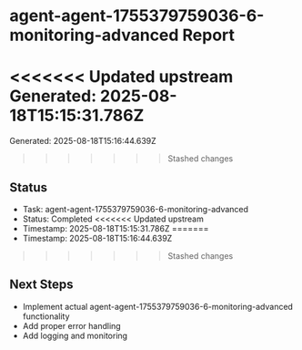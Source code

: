 # agent-agent-1755379759036-6-monitoring-advanced Report

<<<<<<< Updated upstream
Generated: 2025-08-18T15:15:31.786Z
=======
Generated: 2025-08-18T15:16:44.639Z
>>>>>>> Stashed changes

## Status
- Task: agent-agent-1755379759036-6-monitoring-advanced
- Status: Completed
<<<<<<< Updated upstream
- Timestamp: 2025-08-18T15:15:31.786Z
=======
- Timestamp: 2025-08-18T15:16:44.639Z
>>>>>>> Stashed changes

## Next Steps
- Implement actual agent-agent-1755379759036-6-monitoring-advanced functionality
- Add proper error handling
- Add logging and monitoring
